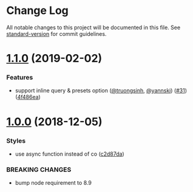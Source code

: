 # Change Log

All notable changes to this project will be documented in this file. See [standard-version](https://github.com/conventional-changelog/standard-version) for commit guidelines.

<a name="1.1.0"></a>
# [1.1.0](https://github.com/foray1010/image-process-loader/compare/v1.0.0...v1.1.0) (2019-02-02)


### Features

* support inline query & presets option ([@truongsinh](https://github.com/truongsinh), [@yannski](https://github.com/yannski)) ([#31](https://github.com/foray1010/image-process-loader/issues/31)) ([4f486ea](https://github.com/foray1010/image-process-loader/commit/4f486ea))



<a name="1.0.0"></a>
# [1.0.0](https://github.com/foray1010/image-process-loader/compare/v0.1.1...v1.0.0) (2018-12-05)


### Styles

* use async function instead of co ([c2d87da](https://github.com/foray1010/image-process-loader/commit/c2d87da))


### BREAKING CHANGES

* bump node requirement to 8.9
